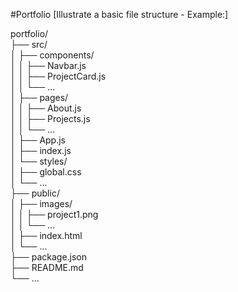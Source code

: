 #Portfolio 
[Illustrate a basic file structure - Example:]  

portfolio/  
├── src/  
│   ├── components/  
│   │   ├── Navbar.js  
│   │   ├── ProjectCard.js  
│   │   └── ...  
│   ├── pages/  
│   │   ├── About.js  
│   │   ├── Projects.js  
│   │   └── ...  
│   ├── App.js  
│   ├── index.js  
│   └── styles/  
│       ├── global.css  
│       └── ...  
├── public/  
│   ├── images/  
│   │   ├── project1.png  
│   │   └── ...  
│   ├── index.html  
│   └── ...  
├── package.json  
├── README.md  
└── ...  
